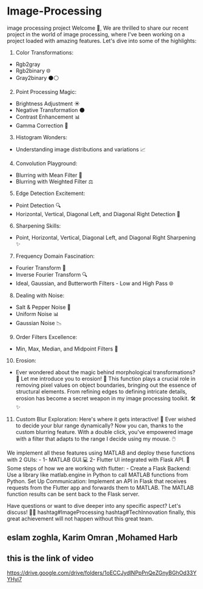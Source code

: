 # Image-Processing
image processing project
Welcome 👋, We are thrilled to share our recent project in the world of image processing, where I've been working on a project loaded with amazing features. Let's dive into some of the highlights:
1. Color Transformations:
 - Rgb2gray
 - Rgb2binary 🌐
 - Gray2binary ⚫⚪
2. Point Processing Magic:
 - Brightness Adjustment ☀
 - Negative Transformation 🌑
 - Contrast Enhancement 📊
 - Gamma Correction 🌌
3. Histogram Wonders:
 - Understanding image distributions and variations 📈
4. Convolution Playground:
 - Blurring with Mean Filter 🔄
 - Blurring with Weighted Filter ⚖
5. Edge Detection Excitement:
 - Point Detection 🔍
 - Horizontal, Vertical, Diagonal Left, and Diagonal Right Detection 📏
6. Sharpening Skills:
 - Point, Horizontal, Vertical, Diagonal Left, and Diagonal Right Sharpening ✨
7. Frequency Domain Fascination:
 - Fourier Transform 🔄
 - Inverse Fourier Transform 🔍
 - Ideal, Gaussian, and Butterworth Filters - Low and High Pass 🌐
8. Dealing with Noise:
 - Salt & Pepper Noise 🧂
 - Uniform Noise 📊
 - Gaussian Noise 📉
9. Order Filters Excellence:
 - Min, Max, Median, and Midpoint Filters 🔄
10. Erosion:
 - Ever wondered about the magic behind morphological transformations? 🤔 Let me introduce you to erosion! 🌊 This function plays a crucial role in removing pixel values on object boundaries, bringing out the essence of structural elements. From refining edges to defining intricate details, erosion has become a secret weapon in my image processing toolkit. 🛠️✨
11. Custom Blur Exploration:
Here's where it gets interactive! 🎨 Ever wished to decide your blur range dynamically? Now you can, thanks to the custom blurring feature. With a double click, you've empowered image with a filter that adapts to the range I decide using my mouse. 🖱️

We implement all these features using MATLAB and deploy these functions with 2 GUIs: -
1-    MATLAB GUI.💻
2-    Flutter UI integrated with Flask API. 📱
Some steps of how we are working with flutter: -
Create a Flask Backend:
Use a library like matlab.engine in Python to call MATLAB functions from Python.
Set Up Communication:
Implement an API in Flask that receives requests from the Flutter app and forwards them to MATLAB.
The MATLAB function results can be sent back to the Flask server.

Have questions or want to dive deeper into any specific aspect? Let's discuss! 🚀🤓 hashtag#ImageProcessing hashtag#TechInnovation
finally, this great achievement will not happen without this great team.
## eslam zoghla, Karim Omran ,Mohamed Harb

## this is the link of video
https://drive.google.com/drive/folders/1oECCJydlNPpPnQeZGnyBGhOd33YYHyi7
